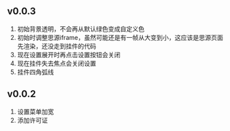 ## v0.0.3
1. 初始背景透明，不会再从默认绿色变成自定义色
2. 初始时调整思源iframe，虽然可能还是有一帧从大变到小，这应该是思源页面先渲染，还没走到挂件的代码
3. 现在设置展开时再点击设置按钮会关闭
4. 现在挂件失去焦点会关闭设置
5. 挂件四角弧线

## v0.0.2
1. 设置菜单加宽
2. 添加许可证
